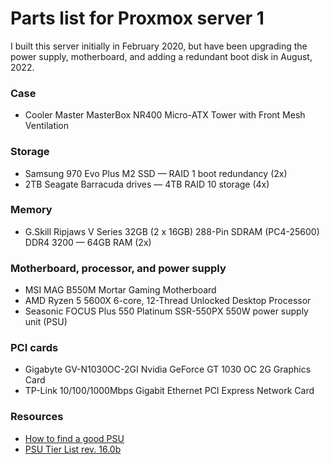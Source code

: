 # Parts list for Proxmox server 1
I built this server initially in February 2020, but have been upgrading the power supply, motherboard, and adding a redundant boot disk in August, 2022.

### Case
* Cooler Master MasterBox NR400 Micro-ATX Tower with Front Mesh Ventilation

### Storage
* Samsung 970 Evo Plus M2 SSD &mdash; RAID 1 boot redundancy (2x)
* 2TB Seagate Barracuda drives &mdash; 4TB RAID 10 storage (4x)

### Memory
* G.Skill Ripjaws V Series 32GB (2 x 16GB) 288-Pin SDRAM (PC4-25600) DDR4 3200 &mdash; 64GB RAM (2x)

### Motherboard, processor, and power supply
* MSI MAG B550M Mortar Gaming Motherboard
* AMD Ryzen 5 5600X 6-core, 12-Thread Unlocked Desktop Processor
* Seasonic FOCUS Plus 550 Platinum SSR-550PX 550W power supply unit (PSU)

### PCI cards
* Gigabyte GV-N1030OC-2GI Nvidia GeForce GT 1030 OC 2G Graphics Card
* TP-Link 10/100/1000Mbps Gigabit Ethernet PCI Express Network Card

### Resources
* [How to find a good PSU](https://forum-en.msi.com/index.php?threads/guide-how-to-find-a-good-psu.371729/)
* [PSU Tier List rev. 16.0b](https://cultists.network/140/psu-tier-list/)
